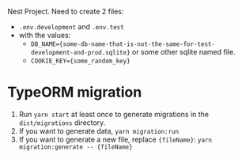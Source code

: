Nest Project.
Need to create 2 files:
* `.env.development` and `.env.test`
* with the values:
  * `DB_NAME={some-db-name-that-is-not-the-same-for-test-development-and-prod.sqlite}` or some other sqlite named file.
  * `COOKIE_KEY={some_random_key}`



# TypeORM migration
1. Run `yarn start` at least once to generate migrations in the `dist/migrations` directory. 
2. If you want to generate data, `yarn migration:run`
2. If you want to generate a new file, replace `{fileName}`: `yarn migration:generate -- {fileName}`